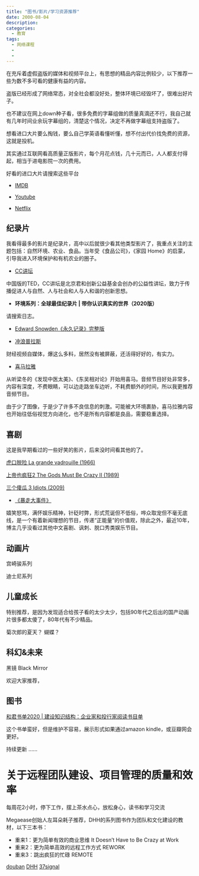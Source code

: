 ```yaml
---
title: "图书/影片/学习资源推荐"
date: 2000-08-04
description:
categories:
  - 教育
tags:
  - 网络课程
  -
  -
---
```



在充斥着虚假盗版的媒体和视频平台上，有思想的精品内容比例较少，以下推荐一些为数不多可看的健康有益的内容。


盗版已经形成了网络常态，对全社会都没好处，整体环境已经毁坏了，很难出好片子。

也不建议在网上down种子看，很多免费的字幕组做的质量真滴还不行，我自己就有几年时间业余玩字幕组的，清楚这个情况，决定不再做字幕组支持盗版了。

想看进口大片要么掏钱，要么自己学英语看懂听懂，想不付出代价找免费的资源，这就是投机。

其实通过互联网看高质量正版影片，每个月花点钱，几十元而已，人人都支付得起，相当于进电影院一次的费用。

好看的进口大片请搜索这些平台

- [IMDB](https://www.imdb.com/)

- [Youtube](https://youtube.com/)

- [Netflix](https://www.netflix.com/)



## 纪录片

我看得最多的影片是纪录片，高中以后就很少看其他类型影片了，我重点关注的主题包括：自然环境、农业、食品。当年受《食品公司》，《家园 Home》的启蒙，引导我进入环境保护和有机农业的圈子。

- [CC讲坛](http://ccjt.tv/) 

中国版的TED，CC讲坛是北京君和创新公益基金会创办的公益性讲坛，致力于传播促进人与自然、人与社会和人与人和谐的创新思想。

- **环境系列：全球最佳纪录片 | 带你认识真实的世界（2020版）**

请搜索日志。


- [Edward Snowden《永久记录》完整版](https://a.temporaryrecord.com/)


- [冲浪普拉斯](https://weibo.com/p/1005057339115129)

财经视频自媒体，爆这么多料，居然没有被屏蔽，还活得好好的，有实力。

- [喜马拉雅](https://www.ximalaya.com/)

从听梁冬的《发现中医太美》、《东吴相对论》开始用喜马。音频节目好处非常多，内容有深度，不费眼睛，可以边走路坐车边听，不耗费额外的时间，所以我更推荐音频节目。

由于少了图像，于是少了许多不良信息的刺激。可能被大环境裹胁，喜马拉雅内容也开始往低俗视觉方向进化，也不是所有内容都是良品，需要稳重选择。

## 喜剧

这是我早期看过的一些好笑的影片，后来没时间看其他的了。

[虎口脱险 La grande vadrouille (1966)](https://www.imdb.com/title/tt0060474)

[上帝也疯狂2 The Gods Must Be Crazy II (1989)](https://www.imdb.com/title/tt0097443)

[三个傻瓜 3 Idiots (2009)](https://www.imdb.com/title/tt1187043)

- [《暴走大事件》](https://space.bilibili.com/883968) 

嬉笑怒骂，满怀娱乐精神，针砭时弊，形式荒诞但不低俗，哗众取宠但不毫无底线，是一个有着新闻理想的节目，传递“正能量”的价值观，除此之外，最近10年，博主几乎没看过其他中文喜剧、讽刺、脱口秀类娱乐节目。

## 动画片

宫崎骏系列

迪士尼系列

## 儿童成长

特别推荐，是因为发现适合给孩子看的太少太少，包括90年代之后出的国产动画片很多都太傻了，80年代有不少精品。

菊次郎的夏天？ 蝴蝶？

## 科幻&未来

黑镜 Black Mirror

欢迎大家推荐，

## 图书

[和君书单2020 | 建设知识结构：企业家和投行家阅读书目单](https://mp.weixin.qq.com/s/knyyUNiesFBm1e4q-jg5GA)

这个书单蛮好，但是维护不容易，展示形式如果通过amazon kindle，或豆瓣网会更好。


持续更新 ……




# 关于远程团队建设、项目管理的质量和效率

每周花2小时，停下工作，摆上茶水点心，放松身心，读书和学习交流

Megaease创始人左耳朵耗子推荐，DHH的系列图书作为团队和文化建设的教材，以下三本书：

- 重来1：更为简单有效的商业思维 It Doesn’t Have to Be Crazy at Work
- 重来2：更为简单高效的远程工作方式 REWORK
- 重来3：跳出疯狂的忙碌 REMOTE

[douban](https://book.douban.com/author/1106787/)
[DHH](https://dhh.dk/#rework)
[37signal](https://37signals.com/books)
